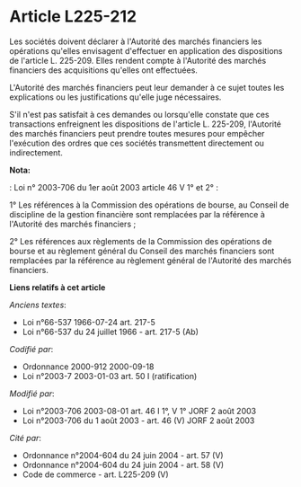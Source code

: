 # Article L225-212

Les sociétés doivent déclarer à l'Autorité des marchés financiers les opérations qu'elles envisagent d'effectuer en
application des dispositions de l'article L. 225-209. Elles rendent compte à l'Autorité des marchés financiers des
acquisitions qu'elles ont effectuées.

L'Autorité des marchés financiers peut leur demander à ce sujet toutes les explications ou les justifications qu'elle juge
nécessaires.

S'il n'est pas satisfait à ces demandes ou lorsqu'elle constate que ces transactions enfreignent les dispositions de
l'article L. 225-209, l'Autorité des marchés financiers peut prendre toutes mesures pour empêcher l'exécution des ordres que
ces sociétés transmettent directement ou indirectement.

**Nota:**

: Loi n° 2003-706 du 1er août 2003 article 46 V 1° et 2° : 

1° Les références à la Commission des opérations de bourse, au Conseil de discipline de la gestion financière sont remplacées
par la référence à l'Autorité des marchés financiers ; 

2° Les références aux règlements de la Commission des opérations de bourse et au règlement général du Conseil des marchés
financiers sont remplacées par la référence au règlement général de l'Autorité des marchés financiers.

**Liens relatifs à cet article**

_Anciens textes_:

  - Loi n°66-537 1966-07-24 art. 217-5
  - Loi n°66-537 du 24 juillet 1966 - art. 217-5 (Ab)

_Codifié par_:

  - Ordonnance 2000-912 2000-09-18
  - Loi n°2003-7 2003-01-03 art. 50 I (ratification)

_Modifié par_:

  - Loi n°2003-706 2003-08-01 art. 46 I 1°, V 1° JORF 2 août 2003
  - Loi n°2003-706 du 1 août 2003 - art. 46 (V) JORF 2 août 2003

_Cité par_:

  - Ordonnance n°2004-604 du 24 juin 2004 - art. 57 (V)
  - Ordonnance n°2004-604 du 24 juin 2004 - art. 58 (V)
  - Code de commerce - art. L225-209 (V)
